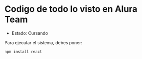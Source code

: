 <h1>Codigo de todo lo visto en Alura Team</h1>

- Estado: Cursando 

Para ejecutar el sistema, debes poner:

```npm install react```
